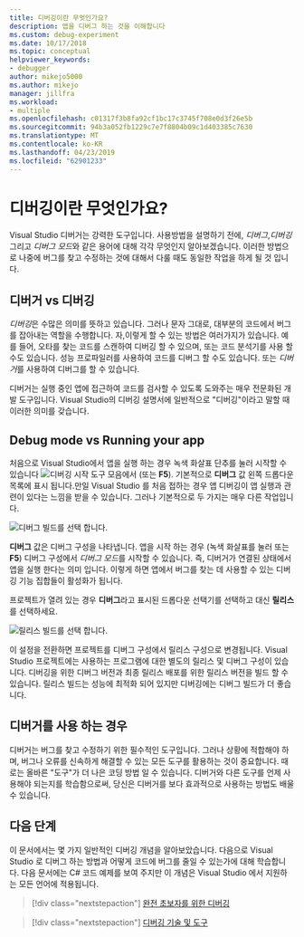 ```yaml
---
title: 디버깅이란 무엇인가요?
description: 앱을 디버그 하는 것을 이해합니다
ms.custom: debug-experiment
ms.date: 10/17/2018
ms.topic: conceptual
helpviewer_keywords:
- debugger
author: mikejo5000
ms.author: mikejo
manager: jillfra
ms.workload:
- multiple
ms.openlocfilehash: c01317f3b8fa92cf1bc17c3745f708e0d3f26e5b
ms.sourcegitcommit: 94b3a052fb1229c7e7f8804b09c1d403385c7630
ms.translationtype: MT
ms.contentlocale: ko-KR
ms.lasthandoff: 04/23/2019
ms.locfileid: "62901233"
---
```

# <a name="what-is-debugging"></a>디버깅이란 무엇인가요?

Visual Studio 디버거는 강력한 도구입니다. 사용방법을 설명하기 전에, *디버그*,*디버깅* 그리고 *디버그 모드*와 같은 용어에 대해 각각 무엇인지 알아보겠습니다. 이러한 방법으로 나중에 버그를 찾고 수정하는 것에 대해서 다룰 때도 동일한 작업을 하게 될 것 입니다.

## <a name="debugger-vs-debugging"></a>디버거 vs 디버깅

*디버깅*은 수많은 의미를 뜻하고 있습니다. 그러나 문자 그대로, 대부분의 코드에서 버그를 잡아내는 역할을 수행합니다. 자,이렇게 할 수 있는 방법은 여러가지가 있습니다. 예를 들어, 오타를 찾는 코드를 스캔하여 디버깅 할 수 있으며, 또는 코드 분석기를 사용 할 수도 있습니다. 성능 프로파일러를 사용하여 코드를 디버그 할 수도 있습니다. 또는 *디버거*를 사용하여 디버그를 할 수 있습니다.

디버거는 실행 중인 앱에 접근하여 코드를 검사할 수 있도록 도와주는 매우 전문화된 개발 도구입니다. Visual Studio의 디버깅 설명서에 일반적으로 "디버깅"이라고 말할 때 이러한 의미를 갖습니다.

## <a name="debug-mode-vs-running-your-app"></a>Debug mode vs Running your app

처음으로 Visual Studio에서 앱을 실행 하는 경우 녹색 화살표 단추를 눌러 시작할 수 있습니다 ![디버깅 시작](../debugger/media/dbg-tour-start-debugging.png "디버깅 시작") 도구 모음에서 (또는 **F5**). 기본적으로 **디버그** 값 왼쪽 드롭다운 목록에 표시 됩니다.만일 Visual Studio 를 처음 접하는 경우 앱 디버깅이 앱 실행과 관련이 있다는 느낌을 받을 수 있습니다. 그러나 기본적으로 두 가지는 매우 다른 작업입니다.

![디버그 빌드를 선택 합니다.](../debugger/media/what-is-debugging-debug-build.png)

**디버그** 값은 디버그 구성을 나타냅니다. 앱을 시작 하는 경우 (녹색 화살표를 눌러 또는 **F5**) 디버그 구성에서 *디버그 모드*를 시작할 수 있습니다. 즉, 디버거가 연결된 상태에서 앱을 실행 한다는 의미 입니다. 이렇게 하면 앱에서 버그를 찾는 데 사용할 수 있는 디버깅 기능 집합들이 활성화가 됩니다.

프로젝트가 열려 있는 경우 **디버그**라고 표시된 드롭다운 선택기를 선택하고 대신 **릴리스**를 선택하세요.

![릴리스 빌드를 선택 합니다.](../debugger/media/what-is-debugging-release-build.png)

이 설정을 전환하면 프로젝트를 디버그 구성에서 릴리스 구성으로 변경됩니다. Visual Studio 프로젝트에는 사용하는 프로그램에 대한 별도의 릴리스 및 디버그 구성이 있습니다. 디버깅을 위한 디버그 버전과 최종 릴리스 배포를 위한 릴리스 버전을 빌드 할 수 있습니다. 릴리스 빌드는 성능에 최적화 되어 있지만 디버깅에는 디버그 빌드가 더 좋습니다.

## <a name="when-to-use-a-debugger"></a>디버거를 사용 하는 경우

디버거는 버그를 찾고 수정하기 위한 필수적인 도구입니다. 그러나 상황에 적합해야 하며, 버그나 오류를 신속하게 해결할 수 있는 모든 도구를 활용하는 것이 중요합니다. 때로는 올바른 "도구"가 더 나은 코딩 방법 일 수 있습니다. 디버거와 다른 도구를 언제 사용해야 되는지를 학습함으로써,  당신은 디버거를 보다 효과적으로 사용하는 방법도 배울 수 있습니다.

## <a name="next-steps"></a>다음 단계

이 문서에서는 몇 가지 일반적인 디버깅 개념을 알아보았습니다. 다음으로 Visual Studio 로 디버그 하는 방법과 어떻게 코드에 버그를 줄일 수 있는가에 대해 학습합니다. 다음 문서에는 C# 코드 예제를 보여 주지만 이 개념은 Visual Studio 에서 지원하는 모든 언어에 적용됩니다.

> [!div class="nextstepaction"]
> [완전 초보자를 위한 디버깅](../debugger/debugging-absolute-beginners.md)

> [!div class="nextstepaction"]
> [디버깅 기술 및 도구](../debugger/write-better-code-with-visual-studio.md)
